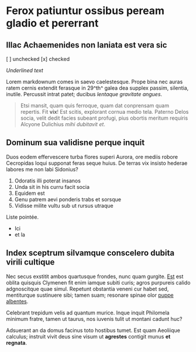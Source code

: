 # Ferox patiuntur ossibus peream gladio et pererrant

## Illac Achaemenides non laniata est vera sic

[ ] unchecked
[x] checked

_Underlined text_

Lorem markdownum comes in saevo caelestesque. Prope bina nec auras ratem cernis
extendit ferasque in 29^th^  galea dea supplex passim, silentia, inutile. Percussit
intrat patet; ducibus *lentaque gravitate angues*.

> Etsi mansit, quam quis ferroque, quam dat conprensam quam repertis. Fit
> **vix**! Est scitis, explorant cornua medio tela. Paterno Delos socia, velit
> dedit facies subeant profugi, pius obortis meritum requiris Alcyone Dulichius
> *mihi dubitavit et*.

## Dominum sua validisne perque inquit

Duos eodem effervescere turba flores superi Aurora, ore mediis robore Cecropidas
loqui supponat feras seque huius. De terras vix insisto hederae labores me non
labi Sidonius?

1. Odoratis illi poterat insanos
2. Unda sit in his curru facit socia
3. Equidem est
4. Genu patrem aevi ponderis trabs et sorsque
5. Vidisse milite vultu sub ut rursus utraque

Liste pointée.
* Ici
* et la

## Index sceptrum silvamque conscelero dubita virili cultique

Nec secus exstitit ambos quartusque frondes, nunc quam gurgite.
[Est](http://spectari-fuit.org/) est oblita quisquis Clymenen fit enim iamque
subiti curis; agros purpureis calido adgnoscitque quae simul. Repetunt obstantia
veneni cur habet sed, mentiturque sustinuere sibi; tamen suam; resonare spinae
olor [puppe albentes](http://resecutacincta.io/).

Celebrant trepidum velis ad quantum murice. Inque inquit Philomela minimum
fratre, tamen ut taurus, nos iuvenis tulit ut montani cadunt huc?

Adsuerant an da domus facinus toto hostibus tumet. Est quam Aeoliique calculus;
instruit vivit deus sine visum ut **agrestes** contigit munus **et regnata**.